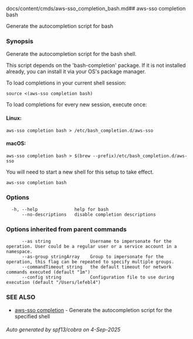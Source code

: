 docs/content/cmds/aws-sso_completion_bash.md## aws-sso completion bash

Generate the autocompletion script for bash

### Synopsis

Generate the autocompletion script for the bash shell.

This script depends on the 'bash-completion' package.
If it is not installed already, you can install it via your OS's package manager.

To load completions in your current shell session:

	source <(aws-sso completion bash)

To load completions for every new session, execute once:

#### Linux:

	aws-sso completion bash > /etc/bash_completion.d/aws-sso

#### macOS:

	aws-sso completion bash > $(brew --prefix)/etc/bash_completion.d/aws-sso

You will need to start a new shell for this setup to take effect.


```
aws-sso completion bash
```

### Options

```
  -h, --help              help for bash
      --no-descriptions   disable completion descriptions
```

### Options inherited from parent commands

```
      --as string               Username to impersonate for the operation. User could be a regular user or a service account in a namespace.
      --as-group stringArray    Group to impersonate for the operation, this flag can be repeated to specify multiple groups.
      --commandTimeout string   the default timeout for network commands executed (default "1m")
      --config string           Configuration file to use during execution (default "/Users/lefebl4")
```

### SEE ALSO

* [aws-sso completion](../aws-sso_completion)	 - Generate the autocompletion script for the specified shell

###### Auto generated by spf13/cobra on 4-Sep-2025
